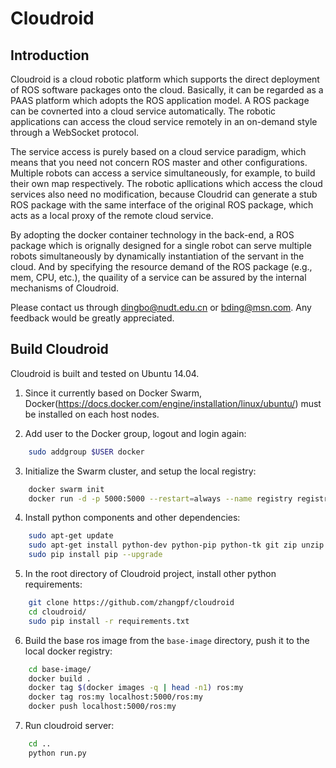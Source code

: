 # Cloudroid 
## Introduction
Cloudroid is a cloud robotic platform which supports the direct deployment of ROS software packages onto the cloud. Basically, it can be regarded as a PAAS platform which adopts the ROS application model. A ROS package can be covnerted into a cloud service automatically. The robotic applications can access the cloud service remotely in an on-demand style through a WebSocket protocol.

The service access is purely based on a cloud service paradigm, which means that you need not concern ROS master and other configurations. Multiple robots can access a service simultaneously, for example, to build their own map respectively. The robotic apllications which access the cloud services also need no modification, because Cloudrid can generate a stub ROS package with the same interface of the original ROS package, which acts as a local proxy of the remote cloud service.

By adopting the docker container technology in the back-end, a ROS package which is orignally designed for a single robot can serve multiple robots simultaneously by dynamically instantiation of the servant in the cloud. And by specifying the resource demand of the ROS package (e.g., mem, CPU, etc.), the quaility of a service can be assured by the internal mechanisms of Cloudroid.

Please contact us through dingbo@nudt.edu.cn or bding@msn.com. Any feedback would be greatly appreciated.


## Build Cloudroid
Cloudroid is built and tested on Ubuntu 14.04.

1. Since it currently based on Docker Swarm, Docker(https://docs.docker.com/engine/installation/linux/ubuntu/) must be installed on each host nodes.

2. Add user to the Docker group, logout and login again:

```bash
    sudo addgroup $USER docker
``` 

3. Initialize the Swarm cluster, and setup the local registry:

```bash
    docker swarm init 
    docker run -d -p 5000:5000 --restart=always --name registry registry:2
```

4. Install python components and other dependencies:

```bash
    sudo apt-get update
    sudo apt-get install python-dev python-pip python-tk git zip unzip
    sudo pip install pip --upgrade
```

5. In the root directory of Cloudroid project, install other python requirements:

```bash
    git clone https://github.com/zhangpf/cloudroid
    cd cloudroid/
    sudo pip install -r requirements.txt
```

6. Build the base ros image from the `base-image` directory, push it to the local docker registry:

```bash
    cd base-image/
    docker build .
    docker tag $(docker images -q | head -n1) ros:my
    docker tag ros:my localhost:5000/ros:my
    docker push localhost:5000/ros:my
```    

7. Run cloudroid server:

```bash
    cd ..
    python run.py
```

